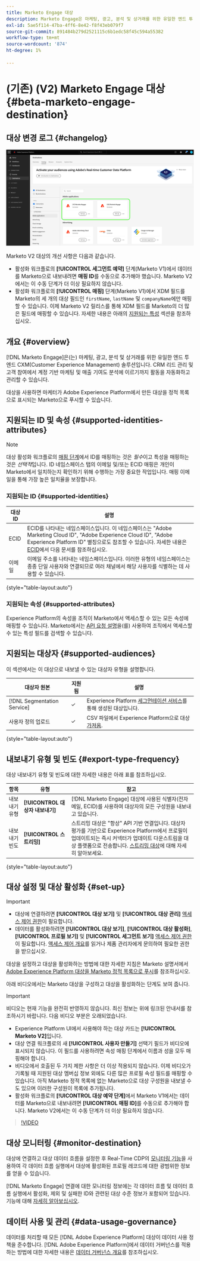 ```yaml
---
title: Marketo Engage 대상
description: Marketo Engage은 마케팅, 광고, 분석 및 상거래를 위한 유일한 엔드 투 엔드 CXM(Customer Experience Management) 솔루션입니다. CRM 리드 관리 및 고객 참여에서 계정 기반 마케팅 및 매출 기여도 분석에 이르기까지 활동을 자동화하고 관리할 수 있습니다.
exl-id: 5ae5f114-47ba-4ff6-8e42-f8f43eb079f7
source-git-commit: 891484b279d2521115c6b1edc58f45c594a55382
workflow-type: tm+mt
source-wordcount: '874'
ht-degree: 1%

---
```


# (기존) (V2) Marketo Engage 대상 {#beta-marketo-engage-destination}

## 대상 변경 로그 {#changelog}

<!--
>[!IMPORTANT]
>
>The **[!UICONTROL (Legacy) (V2) Marketo Engage]** will be deprecated in **March 2026**.
>
>To ensure a smooth transition to the new **[[!UICONTROL Marketo Engage]](marketo-engage-connection.md)** destination, review the following key points and required actions:
>
>* All users of the existing **[!UICONTROL (Legacy) (V2) Marketo Engage]** must migrate to the new **[!UICONTROL Marketo Engage]** destination by March 2026.
>* **Existing dataflows will not be migrated automatically.** You must [set up a new connection](../../ui/connect-destination.md) to the new **[!UICONTROL Marketo Engage]** destination and activate your audiences there.

-->

![나란히 표시된 두 Marketo 대상 카드의 이미지](../..//assets/catalog/adobe/marketo-side-by-side-view.png)

Marketo V2 대상의 개선 사항은 다음과 같습니다.

* 활성화 워크플로의 **[!UICONTROL 세그먼트 예약]** 단계(Marketo V1)에서 데이터를 Marketo으로 내보내려면 **매핑 ID**&#x200B;를 수동으로 추가해야 했습니다. Marketo V2에서는 이 수동 단계가 더 이상 필요하지 않습니다.
* 활성화 워크플로의 **[!UICONTROL 매핑]** 단계(Marketo V1)에서 XDM 필드를 Marketo의 세 개의 대상 필드인 `firstName`, `lastName` 및 `companyName`에만 매핑할 수 있습니다. 이제 Marketo V2 릴리스를 통해 XDM 필드를 Marketo의 더 많은 필드에 매핑할 수 있습니다. 자세한 내용은 아래의 [지원되는 특성](#supported-attributes) 섹션을 참조하십시오.

## 개요 {#overview}

[!DNL Marketo Engage]은(는) 마케팅, 광고, 분석 및 상거래를 위한 유일한 엔드 투 엔드 CXM(Customer Experience Management) 솔루션입니다. CRM 리드 관리 및 고객 참여에서 계정 기반 마케팅 및 매출 기여도 분석에 이르기까지 활동을 자동화하고 관리할 수 있습니다.

대상을 사용하면 마케터가 Adobe Experience Platform에서 만든 대상을 정적 목록으로 표시되는 Marketo으로 푸시할 수 있습니다.

## 지원되는 ID 및 속성 {#supported-identities-attributes}

>[!NOTE]
>
>대상 활성화 워크플로의 [매핑 단계](/help/destinations/ui/activate-segment-streaming-destinations.md#mapping)에서 ID를 매핑하는 것은 *필수*&#x200B;이고 특성을 매핑하는 것은 *선택적*&#x200B;입니다. ID 네임스페이스 탭의 이메일 및/또는 ECID 매핑은 개인이 Marketo에서 일치하는지 확인하기 위해 수행하는 가장 중요한 작업입니다. 매핑 이메일을 통해 가장 높은 일치율을 보장합니다.

### 지원되는 ID {#supported-identities}

| 대상 ID | 설명 |
|---|---|
| ECID | ECID를 나타내는 네임스페이스입니다. 이 네임스페이스는 &quot;Adobe Marketing Cloud ID&quot;, &quot;Adobe Experience Cloud ID&quot;, &quot;Adobe Experience Platform ID&quot; 별칭으로도 참조할 수 있습니다. 자세한 내용은 [ECID](/help/identity-service/features/ecid.md)에서 다음 문서를 참조하십시오. |
| 이메일 | 이메일 주소를 나타내는 네임스페이스입니다. 이러한 유형의 네임스페이스는 종종 단일 사용자와 연결되므로 여러 채널에서 해당 사용자를 식별하는 데 사용할 수 있습니다. |

{style="table-layout:auto"}

### 지원되는 속성 {#supported-attributes}

Experience Platform의 속성을 조직이 Marketo에서 액세스할 수 있는 모든 속성에 매핑할 수 있습니다. Marketo에서는 [API 요청 설명](https://developers.marketo.com/rest-api/lead-database/leads/#describe)을(를) 사용하여 조직에서 액세스할 수 있는 특성 필드를 검색할 수 있습니다.

## 지원되는 대상자 {#supported-audiences}

이 섹션에서는 이 대상으로 내보낼 수 있는 대상자 유형을 설명합니다.

| 대상자 원본 | 지원됨 | 설명 |
|---------|----------|----------|
| [!DNL Segmentation Service] | ✓ | Experience Platform [세그먼테이션 서비스](../../../segmentation/home.md)를 통해 생성된 대상입니다. |
| 사용자 정의 업로드 | ✓ | CSV 파일에서 Experience Platform으로 대상 [가져옴](../../../segmentation/ui/audience-portal.md#import-audience). |

{style="table-layout:auto"}

## 내보내기 유형 및 빈도 {#export-type-frequency}

대상 내보내기 유형 및 빈도에 대한 자세한 내용은 아래 표를 참조하십시오.

| 항목 | 유형 | 참고 |
---------|----------|---------|
| 내보내기 유형 | **[!UICONTROL 대상자 내보내기]** | [!DNL Marketo Engage] 대상에 사용된 식별자(전자 메일, ECID)를 사용하여 대상자의 모든 구성원을 내보내고 있습니다. |
| 내보내기 빈도 | **[!UICONTROL 스트리밍]** | 스트리밍 대상은 &quot;항상&quot; API 기반 연결입니다. 대상자 평가를 기반으로 Experience Platform에서 프로필이 업데이트되는 즉시 커넥터가 업데이트 다운스트림을 대상 플랫폼으로 전송합니다. [스트리밍 대상](/help/destinations/destination-types.md#streaming-destinations)에 대해 자세히 알아보세요. |

{style="table-layout:auto"}

## 대상 설정 및 대상 활성화 {#set-up}

>[!IMPORTANT]
> 
>* 대상에 연결하려면 **[!UICONTROL 대상 보기]** 및 **[!UICONTROL 대상 관리]** [액세스 제어 권한](/help/access-control/home.md#permissions)이 필요합니다.
>* 데이터를 활성화하려면 **[!UICONTROL 대상 보기]**, **[!UICONTROL 대상 활성화]**, **[!UICONTROL 프로필 보기]** 및 **[!UICONTROL 세그먼트 보기]** [액세스 제어 권한](/help/access-control/home.md#permissions)이 필요합니다. [액세스 제어 개요](/help/access-control/ui/overview.md)를 읽거나 제품 관리자에게 문의하여 필요한 권한을 받으십시오.

대상을 설정하고 대상을 활성화하는 방법에 대한 자세한 지침은 Marketo 설명서에서 [Adobe Experience Platform 대상을 Marketo 정적 목록으로 푸시](https://experienceleague.adobe.com/docs/marketo/using/product-docs/core-marketo-concepts/smart-lists-and-static-lists/static-lists/push-an-adobe-experience-cloud-segment-to-a-marketo-static-list.html?lang=ko)를 참조하십시오.

아래 비디오에서는 Marketo 대상을 구성하고 대상을 활성화하는 단계도 보여 줍니다.

>[!IMPORTANT]
>
>비디오는 현재 기능을 완전히 반영하지 않습니다. 최신 정보는 위에 링크된 안내서를 참조하시기 바랍니다. 다음 비디오 부분은 오래되었습니다.
> 
>* Experience Platform UI에서 사용해야 하는 대상 카드는 **[!UICONTROL Marketo V2]**&#x200B;입니다.
>* 대상 연결 워크플로의 새 **[!UICONTROL 사용자 만들기]** 선택기 필드가 비디오에 표시되지 않습니다. 이 필드를 사용하려면 속성 매핑 단계에서 이름과 성을 모두 매핑해야 합니다.
>* 비디오에서 호출된 두 가지 제한 사항은 더 이상 적용되지 않습니다. 이제 비디오가 기록될 때 지원된 대상 멤버십 정보 외에도 다른 많은 프로필 속성 필드를 매핑할 수 있습니다. 아직 Marketo 정적 목록에 없는 Marketo으로 대상 구성원을 내보낼 수도 있으며 이러한 구성원이 목록에 추가됩니다.
>* 활성화 워크플로의 **[!UICONTROL 대상 예약 단계]**&#x200B;에서 Marketo V1에서는 데이터를 Marketo으로 내보내려면 **[!UICONTROL 매핑 ID]**&#x200B;를 수동으로 추가해야 합니다. Marketo V2에서는 이 수동 단계가 더 이상 필요하지 않습니다.

>[!VIDEO](https://video.tv.adobe.com/v/338248?quality=12)

## 대상 모니터링 {#monitor-destination}

대상에 연결하고 대상 데이터 흐름을 설정한 후 Real-Time CDP의 [모니터링 기능](/help/dataflows/ui/monitor-destinations.md)을 사용하여 각 데이터 흐름 실행에서 대상에 활성화된 프로필 레코드에 대한 광범위한 정보를 얻을 수 있습니다.

[!DNL Marketo Engage] 연결에 대한 모니터링 정보에는 각 데이터 흐름 및 데이터 흐름 실행에서 활성화, 제외 및 실패한 ID와 관련된 대상 수준 정보가 포함되어 있습니다. 기능에 대해 [자세히 알아보십시오](/help/dataflows/ui/monitor-destinations.md#segment-level-view).

## 데이터 사용 및 관리 {#data-usage-governance}

데이터를 처리할 때 모든 [!DNL Adobe Experience Platform] 대상이 데이터 사용 정책을 준수합니다. [!DNL Adobe Experience Platform]에서 데이터 거버넌스를 적용하는 방법에 대한 자세한 내용은 [데이터 거버넌스 개요](https://experienceleague.adobe.com/docs/experience-platform/data-governance/home.html?lang=ko)를 참조하십시오.
